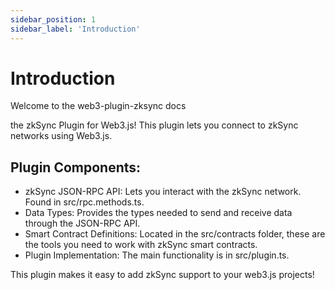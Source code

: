 ```yaml
---
sidebar_position: 1
sidebar_label: 'Introduction'
---
```


# Introduction

Welcome to the web3-plugin-zksync docs

the zkSync Plugin for Web3.js! This plugin lets you connect to zkSync networks using Web3.js.

## Plugin Components:

-   zkSync JSON-RPC API: Lets you interact with the zkSync network. Found in src/rpc.methods.ts.
-   Data Types: Provides the types needed to send and receive data through the JSON-RPC API.
-   Smart Contract Definitions: Located in the src/contracts folder, these are the tools you need to work with zkSync smart contracts.
-   Plugin Implementation: The main functionality is in src/plugin.ts.

This plugin makes it easy to add zkSync support to your web3.js projects!
